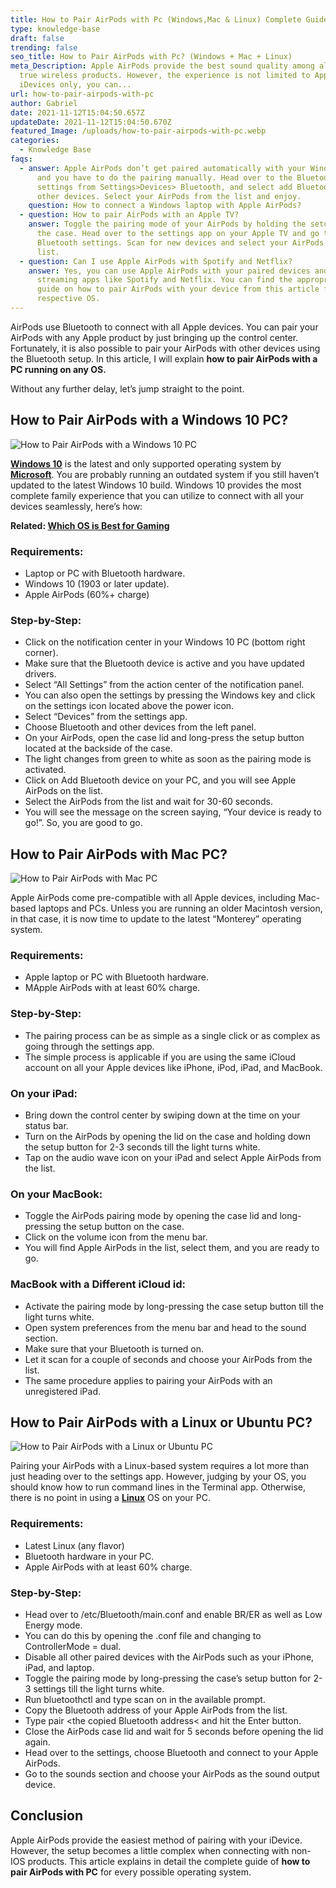 ```yaml
---
title: How to Pair AirPods with Pc (Windows,Mac & Linux) Complete Guide
type: knowledge-base
draft: false
trending: false
seo_title: How to Pair AirPods with Pc? (Windows + Mac + Linux)
meta_Description: Apple AirPods provide the best sound quality among all other
  true wireless products. However, the experience is not limited to Apple
  iDevices only, you can...
url: how-to-pair-airpods-with-pc
author: Gabriel
date: 2021-11-12T15:04:50.657Z
updateDate: 2021-11-12T15:04:50.670Z
featured_Image: /uploads/how-to-pair-airpods-with-pc.webp
categories:
  - Knowledge Base
faqs:
  - answer: Apple AirPods don’t get paired automatically with your Windows 10 PC,
      and you have to do the pairing manually. Head over to the Bluetooth
      settings from Settings>Devices> Bluetooth, and select add Bluetooth and
      other devices. Select your AirPods from the list and enjoy.
    question: How to connect a Windows laptop with Apple AirPods?
  - question: How to pair AirPods with an Apple TV?
    answer: Toggle the pairing mode of your AirPods by holding the setup button on
      the case. Head over to the settings app on your Apple TV and go to
      Bluetooth settings. Scan for new devices and select your AirPods from the
      list.
  - question: Can I use Apple AirPods with Spotify and Netflix?
    answer: Yes, you can use Apple AirPods with your paired devices and enjoy
      streaming apps like Spotify and Netflix. You can find the appropriate
      guide on how to pair AirPods with your device from this article for your
      respective OS.
---
```

AirPods use Bluetooth to connect with all Apple devices. You can pair your AirPods with any Apple product by just bringing up the control center. Fortunately, it is also possible to pair your AirPods with other devices using the Bluetooth setup. In this article, I will explain **how to pair AirPods with a PC running on any OS.**

Without any further delay, let’s jump straight to the point.

## How to Pair AirPods with a Windows 10 PC?

![How to Pair AirPods with a Windows 10 PC](/uploads/how-to-pair-airpods-with-a-windows-10.webp "How to Pair AirPods with a Windows 10 PC")

**[Windows 10](https://www.microsoft.com/en-us/software-download/windows10)** is the latest and only supported operating system by **[Microsoft](https://www.microsoft.com/en-pk)**. You are probably running an outdated system if you still haven’t updated to the latest Windows 10 build. Windows 10 provides the most complete family experience that you can utilize to connect with all your devices seamlessly, here’s how:

**Related: [Which OS is Best for Gaming](https://gamingtechies.com/which-os-is-best-for-gaming/)**

### Requirements:

* Laptop or PC with Bluetooth hardware.
* Windows 10 (1903 or later update).
* Apple AirPods (60%+ charge)

### **Step-by-Step:**

* Click on the notification center in your Windows 10 PC (bottom right corner).
* Make sure that the Bluetooth device is active and you have updated drivers.
* Select “All Settings” from the action center of the notification panel.
* You can also open the settings by pressing the Windows key and click on the settings icon located above the power icon.
* Select “Devices” from the settings app.
* Choose Bluetooth and other devices from the left panel.
* On your AirPods, open the case lid and long-press the setup button located at the backside of the case.
* The light changes from green to white as soon as the pairing mode is activated.
* Click on Add Bluetooth device on your PC, and you will see Apple AirPods on the list.
* Select the AirPods from the list and wait for 30-60 seconds.
* You will see the message on the screen saying, “Your device is ready to go!”. So, you are good to go.

## How to Pair AirPods with Mac PC?

![How to Pair AirPods with Mac PC](/uploads/how-to-pair-airpods-with-mac-pc.webp "How to Pair AirPods with Mac PC")

Apple AirPods come pre-compatible with all Apple devices, including Mac-based laptops and PCs. Unless you are running an older Macintosh version, in that case, it is now time to update to the latest “Monterey” operating system.

### Requirements:

* Apple laptop or PC with Bluetooth hardware.
* MApple AirPods with at least 60% charge.

### Step-by-Step:

* The pairing process can be as simple as a single click or as complex as going through the settings app.
* The simple process is applicable if you are using the same iCloud account on all your Apple devices like iPhone, iPod, iPad, and MacBook.

### On your iPad:

* Bring down the control center by swiping down at the time on your status bar.
* Turn on the AirPods by opening the lid on the case and holding down the setup button for 2-3 seconds till the light turns white.
* Tap on the audio wave icon on your iPad and select Apple AirPods from the list. 

### On your MacBook:

* Toggle the AirPods pairing mode by opening the case lid and long-pressing the setup button on the case.
* Click on the volume icon from the menu bar.
* You will find Apple AirPods in the list, select them, and you are ready to go.

### **MacBook with a Different iCloud id:**

* Activate the pairing mode by long-pressing the case setup button till the light turns white.
* Open system preferences from the menu bar and head to the sound section.
* Make sure that your Bluetooth is turned on.
* Let it scan for a couple of seconds and choose your AirPods from the list.
* The same procedure applies to pairing your AirPods with an unregistered iPad. 

## How to Pair AirPods with a Linux or Ubuntu PC?

![How to Pair AirPods with a Linux or Ubuntu PC](/uploads/how-to-pair-airpods-with-a-linux-or-ubuntu-pc.webp "How to Pair AirPods with a Linux or Ubuntu PC")

Pairing your AirPods with a Linux-based system requires a lot more than just heading over to the settings app. However, judging by your OS, you should know how to run command lines in the Terminal app. Otherwise, there is no point in using a **[Linux](https://www.linux.org/)** OS on your PC.

### Requirements:

* Latest Linux (any flavor)
* Bluetooth hardware in your PC.
* Apple AirPods with at least 60% charge.

### **Step-by-Step:**

* Head over to /etc/Bluetooth/main.conf and enable BR/ER as well as Low Energy mode.
* You can do this by opening the .conf file and changing to ControllerMode = dual.
* Disable all other paired devices with the AirPods such as your iPhone, iPad, and laptop.
* Toggle the pairing mode by long-pressing the case’s setup button for 2-3 settings till the light turns white.
* Run bluetoothctl and type scan on in the available prompt.
* Copy the Bluetooth address of your Apple AirPods from the list.
* Type pair <the copied Bluetooth address< and hit the Enter button.
* Close the AirPods case lid and wait for 5 seconds before opening the lid again.
* Head over to the settings, choose Bluetooth and connect to your Apple AirPods.
* Go to the sounds section and choose your AirPods as the sound output device.

## Conclusion

Apple AirPods provide the easiest method of pairing with your iDevice. However, the setup becomes a little complex when connecting with non-IOS products. This article explains in detail the complete guide of **how to pair AirPods with PC** for every possible operating system.